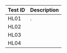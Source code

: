|Test ID  |    Description  |  
-------------|-----------------------------------
|HL01     |    . | 
|HL02     |           |
|HL03     |           |
|HL04     |          |
